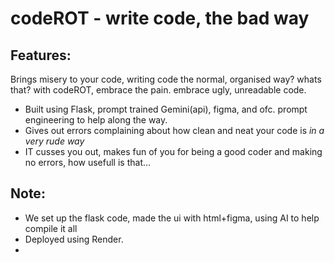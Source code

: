# codeROT - write code, the bad way 
## Features: 
Brings misery to your code, writing code the normal, organised way? whats that?
with codeROT, embrace the pain. embrace ugly, unreadable code.

- Built using Flask, prompt trained Gemini(api), figma, and ofc. prompt engineering to help along the way.
- Gives out errors complaining about how clean and neat your code is *in a very rude way*
- IT cusses you out, makes fun of you for being a good coder and making no errors, how usefull is that...




## Note:
- We set up the flask code, made the ui with html+figma, using AI to help compile it all
- Deployed using Render.
- [figma file]: (https://www.figma.com/design/DkrLHszpIodwpagbPZmDfq/badCode?node-id=0-1&t=ZK7TeXUe6C3a5PnH-1)





